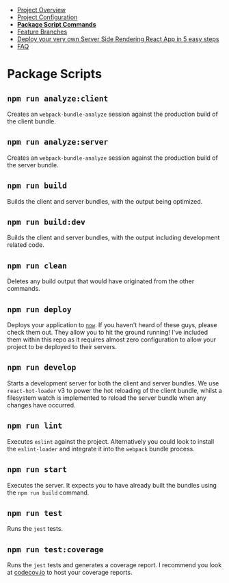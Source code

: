  - [Project Overview](/internal/docs/PROJECT_OVERVIEW.md)
 - [Project Configuration](/internal/docs/PROJECT_CONFIG.md)
 - __[Package Script Commands](/internal/docs/PKG_SCRIPTS.md)__
 - [Feature Branches](/internal/docs/FEATURE_BRANCHES.md)
 - [Deploy your very own Server Side Rendering React App in 5 easy steps](/internal/docs/DEPLOY_TO_NOW.md)
 - [FAQ](/internal/docs/FAQ.md)

# Package Scripts

## `npm run analyze:client`

Creates an `webpack-bundle-analyze` session against the production build of the client bundle.

## `npm run analyze:server`

Creates an `webpack-bundle-analyze` session against the production build of the server bundle.

## `npm run build`

Builds the client and server bundles, with the output being optimized.

## `npm run build:dev`

Builds the client and server bundles, with the output including development related code.

## `npm run clean`

Deletes any build output that would have originated from the other commands.

## `npm run deploy`

Deploys your application to [`now`](https://zeit.co/now). If you haven't heard of these guys, please check them out. They allow you to hit the ground running! I've included them within this repo as it requires almost zero configuration to allow your project to be deployed to their servers.

## `npm run develop`

Starts a development server for both the client and server bundles.  We use `react-hot-loader` v3 to power the hot reloading of the client bundle, whilst a filesystem watch is implemented to reload the server bundle when any changes have occurred.

## `npm run lint`

Executes `eslint` against the project. Alternatively you could look to install the `eslint-loader` and integrate it into the `webpack` bundle process.

## `npm run start`

Executes the server.  It expects you to have already built the bundles using the `npm run build` command.

## `npm run test`

Runs the `jest` tests.

## `npm run test:coverage`

Runs the `jest` tests and generates a coverage report. I recommend you look at [codecov.io](https://codecov.io) to host your coverage reports.
